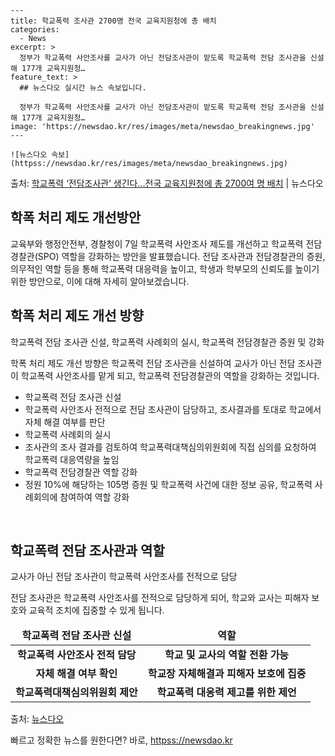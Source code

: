     ---
    title: 학교폭력 조사관 2700명 전국 교육지원청에 총 배치
    categories:
      - News
    excerpt: >
      정부가 학교폭력 사안조사를 교사가 아닌 전담조사관이 맡도록 학교폭력 전담 조사관을 신설해 177개 교육지원청…
    feature_text: >
      ## 뉴스다오 실시간 뉴스 속보입니다.
    
      정부가 학교폭력 사안조사를 교사가 아닌 전담조사관이 맡도록 학교폭력 전담 조사관을 신설해 177개 교육지원청…
    image: 'https://newsdao.kr/res/images/meta/newsdao_breakingnews.jpg'
    ---
    
    ![뉴스다오 속보](httpss://newsdao.kr/res/images/meta/newsdao_breakingnews.jpg)

<p>출처: <a href="httpss://newsdao.kr/2752" rel="dofollow">학교폭력 ‘전담조사관’ 생긴다…전국 교육지원청에 총 2700여 명 배치</a> | 뉴스다오</p>

<h2 data-ke-size="size26">학폭 처리 제도 개선방안</h2>
교육부와 행정안전부, 경찰청이 7일 학교폭력 사안조사 제도를 개선하고 학교폭력 전담경찰관(SPO) 역할을 강화하는 방안을 발표했습니다. 전담 조사관과 전담경찰관의 증원, 의무적인 역할 등을 통해 학교폭력 대응력을 높이고, 학생과 학부모의 신뢰도를 높이기 위한 방안으로, 이에 대해 자세히 알아보겠습니다.

<p data-ke-size="size16"></p>

<h2 data-ke-size="size24">학폭 처리 제도 개선 방향</h2>
<p data-ke-size="size16">학교폭력 전담 조사관 신설, 학교폭력 사례회의 실시, 학교폭력 전담경찰관 증원 및 강화</p>

학폭 처리 제도 개선 방향은 학교폭력 전담 조사관을 신설하여 교사가 아닌 전담 조사관이 학교폭력 사안조사를 맡게 되고, 학교폭력 전담경찰관의 역할을 강화하는 것입니다. 

<ul>
  <li>학교폭력 전담 조사관 신설</li>
  <li>학교폭력 사안조사 전적으로 전담 조사관이 담당하고, 조사결과를 토대로 학교에서 자체 해결 여부를 판단</li>
  <li>학교폭력 사례회의 실시</li>
  <li>조사관의 조사 결과를 검토하여 학교폭력대책심의위원회에 직접 심의를 요청하여 학교폭력 대응역량을 높임</li>
  <li>학교폭력 전담경찰관 역할 강화</li>
  <li>정원 10%에 해당하는 105명 증원 및 학교폭력 사건에 대한 정보 공유, 학교폭력 사례회의에 참여하여 역할 강화</li>
</ul>

<p data-ke-size="size16">&nbsp;</p>

<h2 data-ke-size="size24">학교폭력 전담 조사관과 역할</h2>
<p data-ke-size="size16">교사가 아닌 전담 조사관이 학교폭력 사안조사를 전적으로 담당</p>

전담 조사관은 학교폭력 사안조사를 전적으로 담당하게 되어, 학교와 교사는 피해자 보호와 교육적 조치에 집중할 수 있게 됩니다. 

<table>
<thead>
<tr>
<td style="text-align: center; height: 17px;"><b>학교폭력 전담 조사관 신설</b></td>
<td style="text-align: center; height: 17px;"><b>역할</b></td>
</tr>
</thead>
<tbody>
<tr>
<td style="text-align: center; height: 17px;"><b>학교폭력 사안조사 전적 담당</b></td>
<td style="text-align: center; height: 17px;"><b>학교 및 교사의 역할 전환 가능</b></td>
</tr>
<tr>
<td style="text-align: center; height: 17px;"><b>자체 해결 여부 확인</b></td>
<td style="text-align: center; height: 17px;"><b>학교장 자체해결과 피해자 보호에 집중</b></td>
</tr>
<tr>
<td style="text-align: center; height: 17px;"><b>학교폭력대책심의위원회 제안</b></td>
<td style="text-align: center; height: 17px;"><b>학교폭력 대응력 제고를 위한 제언</b></td>
</tr>
</tbody>
</table>
  
<p>
  출처: <a href="httpss://newsdao.kr/2752">뉴스다오</a>
</p>
 

빠르고 정확한 뉴스를 원한다면? 바로, <a href="httpss://newsdao.kr" rel="dofollow">httpss://newsdao.kr</a>


    